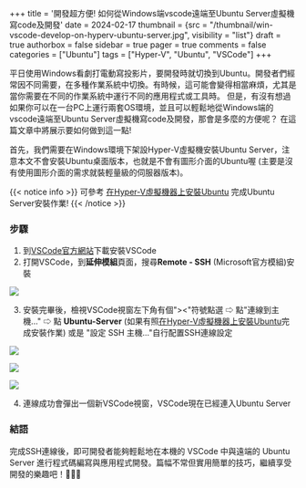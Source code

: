 +++
title = '開發超方便! 如何從Windows端vscode遠端至Ubuntu Server虛擬機寫code及開發'
date = 2024-02-17
thumbnail = {src = "/thumbnail/win-vscode-develop-on-hyperv-ubuntu-server.jpg", visibility = "list"}
draft = true
authorbox = false
sidebar = true
pager = true
comments = false
categories = ["Ubuntu"]
tags = ["Hyper-V", "Ubuntu", "VSCode"]
+++

平日使用Windows看劇打電動寫投影片，要開發時就切換到Ubuntu。開發者們經常因不同需要，在多種作業系統中切換。有時候，這可能會變得相當麻煩，尤其是當你需要在不同的作業系統中運行不同的應用程式或工具時。 但是，有沒有想過如果你可以在一台PC上運行兩套OS環境，並且可以輕鬆地從Windows端的vscode遠端至Ubuntu Server虛擬機寫code及開發，那會是多麼的方便呢？ 在這篇文章中將展示要如何做到這一點!

<!--more-->

首先，我們需要在Windows環境下架設Hyper-V虛擬機安裝Ubuntu Server，注意本文不會安裝Ubuntu桌面版本，也就是不會有圖形介面的Ubuntu喔 (主要是沒有使用圖形介面的需求就裝輕量級的伺服器版本)。

{{< notice info >}}
可參考 [在Hyper-V虛擬機器上安裝Ubuntu](/posts/install-ubuntu-on-hyperv-vm) 完成Ubuntu Server安裝作業!
{{< /notice >}}

### 步驟

1. 到[VSCode官方網站](https://code.visualstudio.com/download)下載安裝VSCode
2. 打開VSCode，到**延伸模組**頁面，搜尋**Remote - SSH** (Microsoft官方模組)安裝

![](/images/vscode-plugin-ssh.png)

3. 安裝完畢後，檢視VSCode視窗左下角有個"><"符號點選 ⇨ 點"連線到主機..." ⇨ 點 **Ubuntu-Server** (如果有照[在Hyper-V虛擬機器上安裝Ubuntu](/posts/install-ubuntu-on-hyperv-vm)完成安裝作業) 或是 "設定 SSH 主機..."自行配置SSH連線設定

![](/images/vscode-ssh-connect-symbol.png)

![](/images/vscode-ssh-connect.png)

![](/images/vscode-ssh-connect-ubuntu.png)

4. 連線成功會彈出一個新VSCode視窗，VSCode現在已經連入Ubuntu Server

### 結語

完成SSH連線後，即可開發者能夠輕鬆地在本機的 VSCode 中與遠端的 Ubuntu Server 進行程式碼編寫與應用程式開發。篇幅不常但實用簡單的技巧，繼續享受開發的樂趣吧！🚀👨‍💻